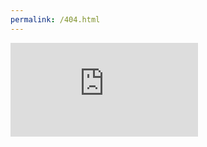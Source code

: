 ```yaml
---
permalink: /404.html
---
```

<iframe id="ytplayer" type="text/html" width="auto" height="auto"
  src="http://www.youtube.com/embed/M7lc1UVf-VE?autoplay=1"
  frameborder="0"/>
